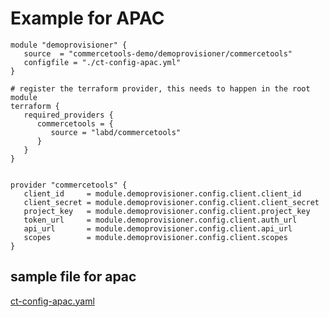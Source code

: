 # Example for APAC

```hcl
module "demoprovisioner" {
   source  = "commercetools-demo/demoprovisioner/commercetools"
   configfile = "./ct-config-apac.yml"
}

# register the terraform provider, this needs to happen in the root module
terraform {
   required_providers {
      commercetools = {
         source = "labd/commercetools"
      }
   }
}


provider "commercetools" {
   client_id     = module.demoprovisioner.config.client.client_id
   client_secret = module.demoprovisioner.config.client.client_secret
   project_key   = module.demoprovisioner.config.client.project_key
   token_url     = module.demoprovisioner.config.client.auth_url
   api_url       = module.demoprovisioner.config.client.api_url
   scopes        = module.demoprovisioner.config.client.scopes
}
```

## sample file for apac
<a download="https://raw.githubusercontent.com/commercetools-demo/terraform-commercetools-demoprovisioner/master/examples/APAC/ct-config-apac.yml" href="https://raw.githubusercontent.com/commercetools-demo/terraform-commercetools-demoprovisioner/master/examples/APAC/ct-config-apac.yml" title="file">
    <p>ct-config-apac.yaml</p>
</a>